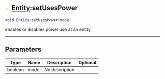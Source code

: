 ## ![shared](../../.gitbook/assets/shared.png) [Entity](./readme/entity.md):setUsesPower

```lua
void Entity:setUsesPower(mode)
```

enables or disables power use at an entity

------
## Parameters

| Type   | Name | Description | Optional |
| ------ | ---- | ----------- | -------: |
| boolean | mode | No description |  |

